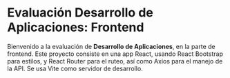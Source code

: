 # Evaluación Desarrollo de Aplicaciones: Frontend

Bienvenido a la evaluación de **Desarrollo de Aplicaciones**, en la parte de frontend. Este proyecto consiste en una app React, usando React Bootstrap para estilos, y React Router para el ruteo, así como Axios para el manejo de la API. Se usa Vite como servidor de desarrollo.
